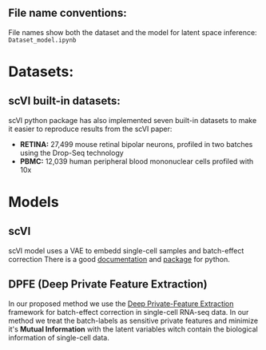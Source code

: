 ## File name conventions:
File names show both the dataset and the model for latent space inference: `Dataset_model.ipynb`


# Datasets:
## scVI built-in datasets:
scVI python package has also implemented seven built-in datasets to make it easier to reproduce results from the scVI paper:
* **RETINA:** 27,499 mouse retinal bipolar neurons, profiled in two batches using the Drop-Seq technology
* **PBMC:** 12,039 human peripheral blood mononuclear cells profiled with 10x

# Models
## scVI
scVI model uses a VAE to embedd single-cell samples and batch-effect correction
There is a good [documentation](https://scvi.readthedocs.io/en/stable/index.html#) and [package](https://github.com/YosefLab/scVI) for python.

## DPFE (Deep Private Feature Extraction)
In our proposed method we use the [Deep Private-Feature Extraction](https://arxiv.org/abs/1802.03151) framework for batch-effect correction in single-cell RNA-seq data.
In our method we treat the batch-labels as sensitive private features and minimize it's **Mutual Information** with the latent variables witch contain the biological information of single-cell data.
